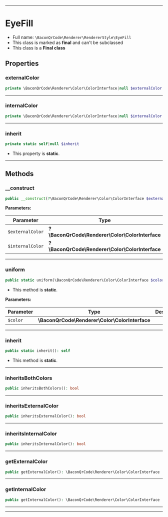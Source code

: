 ***

# EyeFill

* Full name: `\BaconQrCode\Renderer\RendererStyle\EyeFill`
* This class is marked as **final** and can't be subclassed
* This class is a **Final class**

## Properties

### externalColor

```php
private \BaconQrCode\Renderer\Color\ColorInterface|null $externalColor
```

***

### internalColor

```php
private \BaconQrCode\Renderer\Color\ColorInterface|null $internalColor
```

***

### inherit

```php
private static self|null $inherit
```

* This property is **static**.

***

## Methods

### __construct

```php
public __construct(?\BaconQrCode\Renderer\Color\ColorInterface $externalColor, ?\BaconQrCode\Renderer\Color\ColorInterface $internalColor): mixed
```

**Parameters:**

| Parameter | Type | Description |
|-----------|------|-------------|
| `$externalColor` | **?\BaconQrCode\Renderer\Color\ColorInterface** |  |
| `$internalColor` | **?\BaconQrCode\Renderer\Color\ColorInterface** |  |

***

### uniform

```php
public static uniform(\BaconQrCode\Renderer\Color\ColorInterface $color): self
```

* This method is **static**.

**Parameters:**

| Parameter | Type | Description |
|-----------|------|-------------|
| `$color` | **\BaconQrCode\Renderer\Color\ColorInterface** |  |

***

### inherit

```php
public static inherit(): self
```

* This method is **static**.

***

### inheritsBothColors

```php
public inheritsBothColors(): bool
```

***

### inheritsExternalColor

```php
public inheritsExternalColor(): bool
```

***

### inheritsInternalColor

```php
public inheritsInternalColor(): bool
```

***

### getExternalColor

```php
public getExternalColor(): \BaconQrCode\Renderer\Color\ColorInterface
```

***

### getInternalColor

```php
public getInternalColor(): \BaconQrCode\Renderer\Color\ColorInterface
```

***


***

